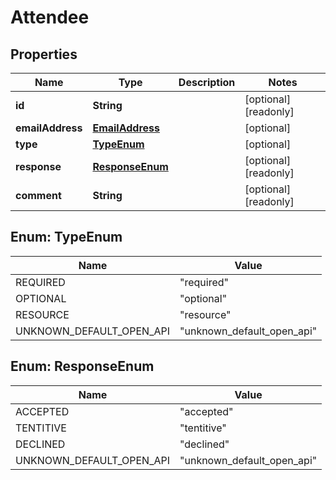 

# Attendee


## Properties

| Name | Type | Description | Notes |
|------------ | ------------- | ------------- | -------------|
|**id** | **String** |  |  [optional] [readonly] |
|**emailAddress** | [**EmailAddress**](EmailAddress.md) |  |  [optional] |
|**type** | [**TypeEnum**](#TypeEnum) |  |  [optional] |
|**response** | [**ResponseEnum**](#ResponseEnum) |  |  [optional] [readonly] |
|**comment** | **String** |  |  [optional] [readonly] |



## Enum: TypeEnum

| Name | Value |
|---- | -----|
| REQUIRED | &quot;required&quot; |
| OPTIONAL | &quot;optional&quot; |
| RESOURCE | &quot;resource&quot; |
| UNKNOWN_DEFAULT_OPEN_API | &quot;unknown_default_open_api&quot; |



## Enum: ResponseEnum

| Name | Value |
|---- | -----|
| ACCEPTED | &quot;accepted&quot; |
| TENTITIVE | &quot;tentitive&quot; |
| DECLINED | &quot;declined&quot; |
| UNKNOWN_DEFAULT_OPEN_API | &quot;unknown_default_open_api&quot; |



